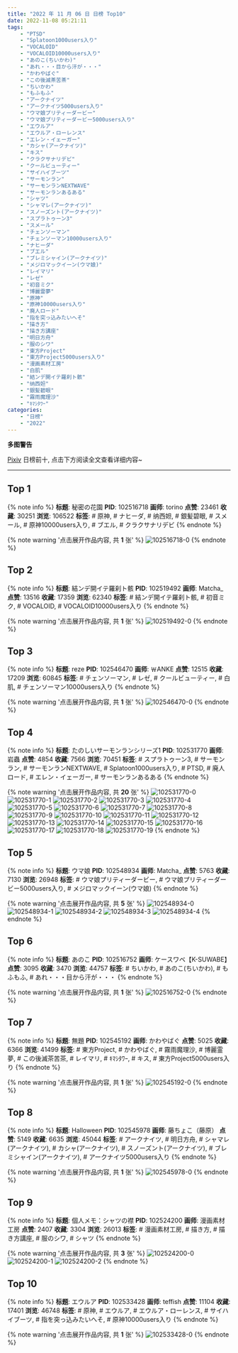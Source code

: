 ```yaml
---
title: "2022 年 11 月 06 日 日榜 Top10"
date: 2022-11-08 05:21:11
tags:
    - "PTSD"
    - "Splatoon1000users入り"
    - "VOCALOID"
    - "VOCALOID10000users入り"
    - "あのこ(ちいかわ)"
    - "あれ・・・目から汗が・・・"
    - "かわやばぐ"
    - "この後滅茶苦茶"
    - "ちいかわ"
    - "もふもふ"
    - "アークナイツ"
    - "アークナイツ5000users入り"
    - "ウマ娘プリティーダービー"
    - "ウマ娘プリティーダービー5000users入り"
    - "エウルア"
    - "エウルア・ローレンス"
    - "エレン・イェーガー"
    - "カシャ(アークナイツ)"
    - "キス"
    - "クラクサナリデビ"
    - "クールビューティー"
    - "サイハイブーツ"
    - "サーモンラン"
    - "サーモンランNEXTWAVE"
    - "サーモンランあるある"
    - "シャツ"
    - "シャマレ(アークナイツ)"
    - "スノーズント(アークナイツ)"
    - "スプラトゥーン3"
    - "スメール"
    - "チェンソーマン"
    - "チェンソーマン10000users入り"
    - "ナヒーダ"
    - "ブエル"
    - "ブレミシャイン(アークナイツ)"
    - "メジロマックイーン(ウマ娘)"
    - "レイマリ"
    - "レゼ"
    - "初音ミク"
    - "博麗霊夢"
    - "原神"
    - "原神10000users入り"
    - "廃人ロード"
    - "指を突っ込みたいへそ"
    - "描き方"
    - "描き方講座"
    - "明日方舟"
    - "服のシワ"
    - "東方Project"
    - "東方Project5000users入り"
    - "漫画素材工房"
    - "白肌"
    - "結ンデ開イテ羅刹ト骸"
    - "纳西妲"
    - "銀髪碧眼"
    - "霧雨魔理沙"
    - "ｷﾏｼﾀﾜｰ"
categories:
    - "日榜"
    - "2022"
---
```


<i class="fa fa-triangle-exclamation"></i>**多图警告**<i class="fa fa-triangle-exclamation"></i>

[Pixiv](https://www.pixiv.net/) 日榜前十, 点击下方阅读全文查看详细内容~

<!-- more -->

---

## Top 1

{% note info %}
**标题**: 秘密の花園
**PID**: 102516718 **画师**: torino
**点赞**: 23461 **收藏**: 30251 **浏览**: 106522
**标签**: # 原神, # ナヒーダ, # 纳西妲, # 銀髪碧眼, # スメール, # 原神10000users入り, # ブエル, # クラクサナリデビ
{% endnote %}

{% note warning '点击展开作品内容, 共 **1** 张' %}
![102516718-0](https://i.pixiv.re/img-original/img/2022/11/05/00/00/10/102516718_p0.jpg)
{% endnote %}

## Top 2

{% note info %}
**标题**: 結ンデ開イテ羅刹ト骸
**PID**: 102519492 **画师**: Matcha_
**点赞**: 13516 **收藏**: 17359 **浏览**: 62340
**标签**: # 結ンデ開イテ羅刹ト骸, # 初音ミク, # VOCALOID, # VOCALOID10000users入り
{% endnote %}

{% note warning '点击展开作品内容, 共 **1** 张' %}
![102519492-0](https://i.pixiv.re/img-original/img/2022/11/05/01/30/02/102519492_p0.jpg)
{% endnote %}

## Top 3

{% note info %}
**标题**: reze
**PID**: 102546470 **画师**: ￦ANKE
**点赞**: 12515 **收藏**: 17209 **浏览**: 60845
**标签**: # チェンソーマン, # レゼ, # クールビューティー, # 白肌, # チェンソーマン10000users入り
{% endnote %}

{% note warning '点击展开作品内容, 共 **1** 张' %}
![102546470-0](https://i.pixiv.re/img-original/img/2022/11/06/00/06/11/102546470_p0.jpg)
{% endnote %}

## Top 4

{% note info %}
**标题**: たのしいサーモンランシリーズ1
**PID**: 102531770 **画师**: 岩蟲
**点赞**: 4854 **收藏**: 7566 **浏览**: 70451
**标签**: # スプラトゥーン3, # サーモンラン, # サーモンランNEXTWAVE, # Splatoon1000users入り, # PTSD, # 廃人ロード, # エレン・イェーガー, # サーモンランあるある
{% endnote %}

{% note warning '点击展开作品内容, 共 **20** 张' %}
![102531770-0](https://i.pixiv.re/img-original/img/2022/11/05/15/23/12/102531770_p0.jpg)
![102531770-1](https://i.pixiv.re/img-original/img/2022/11/05/15/23/12/102531770_p1.jpg)
![102531770-2](https://i.pixiv.re/img-original/img/2022/11/05/15/23/12/102531770_p2.jpg)
![102531770-3](https://i.pixiv.re/img-original/img/2022/11/05/15/23/12/102531770_p3.jpg)
![102531770-4](https://i.pixiv.re/img-original/img/2022/11/05/15/23/12/102531770_p4.jpg)
![102531770-5](https://i.pixiv.re/img-original/img/2022/11/05/15/23/12/102531770_p5.jpg)
![102531770-6](https://i.pixiv.re/img-original/img/2022/11/05/15/23/12/102531770_p6.jpg)
![102531770-7](https://i.pixiv.re/img-original/img/2022/11/05/15/23/12/102531770_p7.jpg)
![102531770-8](https://i.pixiv.re/img-original/img/2022/11/05/15/23/12/102531770_p8.jpg)
![102531770-9](https://i.pixiv.re/img-original/img/2022/11/05/15/23/12/102531770_p9.jpg)
![102531770-10](https://i.pixiv.re/img-original/img/2022/11/05/15/23/12/102531770_p10.jpg)
![102531770-11](https://i.pixiv.re/img-original/img/2022/11/05/15/23/12/102531770_p11.jpg)
![102531770-12](https://i.pixiv.re/img-original/img/2022/11/05/15/23/12/102531770_p12.jpg)
![102531770-13](https://i.pixiv.re/img-original/img/2022/11/05/15/23/12/102531770_p13.jpg)
![102531770-14](https://i.pixiv.re/img-original/img/2022/11/05/15/23/12/102531770_p14.jpg)
![102531770-15](https://i.pixiv.re/img-original/img/2022/11/05/15/23/12/102531770_p15.jpg)
![102531770-16](https://i.pixiv.re/img-original/img/2022/11/05/15/23/12/102531770_p16.jpg)
![102531770-17](https://i.pixiv.re/img-original/img/2022/11/05/15/23/12/102531770_p17.jpg)
![102531770-18](https://i.pixiv.re/img-original/img/2022/11/05/15/23/12/102531770_p18.jpg)
![102531770-19](https://i.pixiv.re/img-original/img/2022/11/05/15/23/12/102531770_p19.jpg)
{% endnote %}

## Top 5

{% note info %}
**标题**: ウマ娘
**PID**: 102548934 **画师**: Matcha_
**点赞**: 5763 **收藏**: 7130 **浏览**: 26948
**标签**: # ウマ娘プリティーダービー, # ウマ娘プリティーダービー5000users入り, # メジロマックイーン(ウマ娘)
{% endnote %}

{% note warning '点击展开作品内容, 共 **5** 张' %}
![102548934-0](https://i.pixiv.re/img-original/img/2022/11/06/01/30/02/102548934_p0.jpg)
![102548934-1](https://i.pixiv.re/img-original/img/2022/11/06/01/30/02/102548934_p1.jpg)
![102548934-2](https://i.pixiv.re/img-original/img/2022/11/06/01/30/02/102548934_p2.jpg)
![102548934-3](https://i.pixiv.re/img-original/img/2022/11/06/01/30/02/102548934_p3.jpg)
![102548934-4](https://i.pixiv.re/img-original/img/2022/11/06/01/30/02/102548934_p4.jpg)
{% endnote %}

## Top 6

{% note info %}
**标题**: あのこ
**PID**: 102516752 **画师**: ケースワベ【K-SUWABE】
**点赞**: 3095 **收藏**: 3470 **浏览**: 44757
**标签**: # ちいかわ, # あのこ(ちいかわ), # もふもふ, # あれ・・・目から汗が・・・
{% endnote %}

{% note warning '点击展开作品内容, 共 **1** 张' %}
![102516752-0](https://i.pixiv.re/img-original/img/2022/11/05/00/00/13/102516752_p0.jpg)
{% endnote %}

## Top 7

{% note info %}
**标题**: 無題
**PID**: 102545192 **画师**: かわやばぐ
**点赞**: 5025 **收藏**: 6366 **浏览**: 41499
**标签**: # 東方Project, # かわやばぐ, # 霧雨魔理沙, # 博麗霊夢, # この後滅茶苦茶, # レイマリ, # ｷﾏｼﾀﾜｰ, # キス, # 東方Project5000users入り
{% endnote %}

{% note warning '点击展开作品内容, 共 **1** 张' %}
![102545192-0](https://i.pixiv.re/img-original/img/2022/11/05/23/35/28/102545192_p0.jpg)
{% endnote %}

## Top 8

{% note info %}
**标题**: Halloween
**PID**: 102545978 **画师**: 藤ちょこ（藤原）
**点赞**: 5149 **收藏**: 6635 **浏览**: 45044
**标签**: # アークナイツ, # 明日方舟, # シャマレ(アークナイツ), # カシャ(アークナイツ), # スノーズント(アークナイツ), # ブレミシャイン(アークナイツ), # アークナイツ5000users入り
{% endnote %}

{% note warning '点击展开作品内容, 共 **1** 张' %}
![102545978-0](https://i.pixiv.re/img-original/img/2022/11/06/00/00/03/102545978_p0.png)
{% endnote %}

## Top 9

{% note info %}
**标题**: 個人メモ：シャツの襟
**PID**: 102524200 **画师**: 漫画素材工房
**点赞**: 2407 **收藏**: 3304 **浏览**: 26013
**标签**: # 漫画素材工房, # 描き方, # 描き方講座, # 服のシワ, # シャツ
{% endnote %}

{% note warning '点击展开作品内容, 共 **3** 张' %}
![102524200-0](https://i.pixiv.re/img-original/img/2022/11/05/08/00/02/102524200_p0.jpg)
![102524200-1](https://i.pixiv.re/img-original/img/2022/11/05/08/00/02/102524200_p1.jpg)
![102524200-2](https://i.pixiv.re/img-original/img/2022/11/05/08/00/02/102524200_p2.jpg)
{% endnote %}

## Top 10

{% note info %}
**标题**: エウルア
**PID**: 102533428 **画师**: teffish
**点赞**: 11104 **收藏**: 17401 **浏览**: 46748
**标签**: # 原神, # エウルア, # エウルア・ローレンス, # サイハイブーツ, # 指を突っ込みたいへそ, # 原神10000users入り
{% endnote %}

{% note warning '点击展开作品内容, 共 **1** 张' %}
![102533428-0](https://i.pixiv.re/img-original/img/2022/11/05/16/39/15/102533428_p0.jpg)
{% endnote %}
